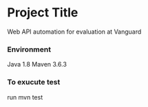 # Project Title
Web API automation for evaluation at Vanguard

### Environment

Java 1.8
Maven 3.6.3


### To exucute test
run mvn test
